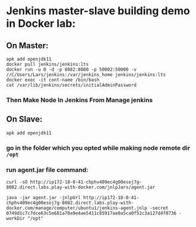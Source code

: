 # Jenkins master-slave building demo in Docker lab:

## On Master:
```
apk add openjdk11 
docker pull jenkins/jenkins:lts
docker run -u 0 -d -p 8082:8080 -p 50002:50000 -v //C/Users/Lars/jenkins:/var/jenkins_home jenkins/jenkins:lts
docker exec -it cont-name /bin/bash
cat /var/lib/jenkins/secrets/initialAdminPassword
```
### Then Make Node In Jenkins From Manage jenkins

## On Slave: 
```
apk add openjdk11
```
### go in the folder which you opted while making node remote dir `/opt`

### run agent.jar file command:
```
curl -sO http://ip172-18-0-41-chphv409ec4g00esoj7g-8082.direct.labs.play-with-docker.com/jnlpJars/agent.jar

java -jar agent.jar -jnlpUrl http://ip172-18-0-41-chphv409ec4g00esoj7g-8082.direct.labs.play-with-docker.com/manage/computer/ubuntu1/jenkins-agent.jnlp -secret 0749d1c7c7dce63c5e681a70a9e4ae5411c85917ae0a5ca0f52c3a127d4f0736 -workDir "/opt"
```
